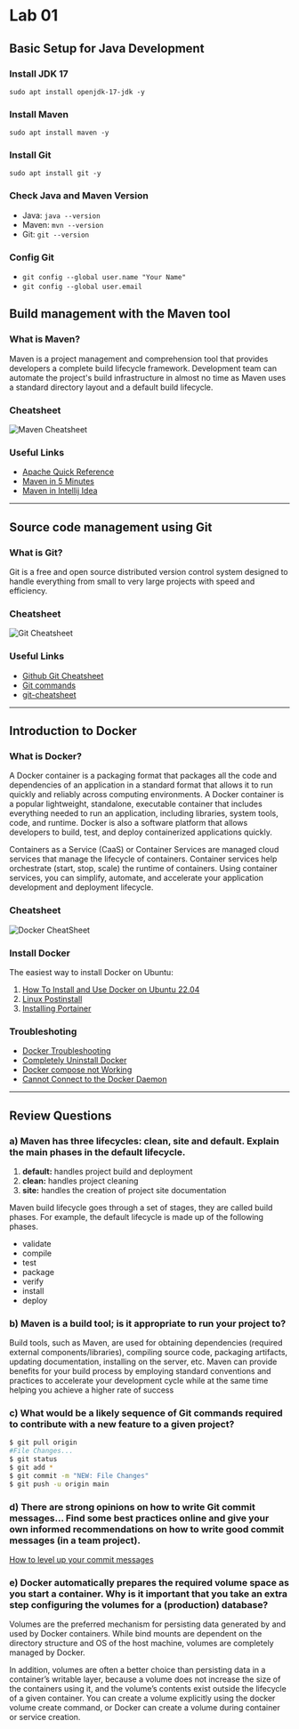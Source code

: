 # Lab 01

## Basic Setup for Java Development

### Install JDK 17
`sudo apt install openjdk-17-jdk -y`

### Install Maven
`sudo apt install maven -y`

### Install Git
`sudo apt install git -y`

### Check Java and Maven Version
- Java: `java --version`
- Maven: `mvn --version`
- Git: `git --version`

### Config Git
- `git config --global user.name "Your Name"`
- `git config --global user.email `

## Build management with the Maven tool
### What is Maven?

Maven is a project management and comprehension tool that provides developers a complete build lifecycle framework. Development team can automate the project's build infrastructure in almost no time as Maven uses a standard directory layout and a default build lifecycle.

### Cheatsheet

![Maven Cheatsheet](https://i1.wp.com/laurenthinoul.com/wp-content/uploads/2017/10/Maven-cheat-sheet-1.png)

### Useful Links
* [Apache Quick Reference](https://maven.apache.org/guides/MavenQuickReferenceCard.pdf)
* [Maven in 5 Minutes](https://maven.apache.org/guides/getting-started/maven-in-five-minutes.html)
* [Maven in Intellij Idea](https://www.jetbrains.com/help/idea/maven-support.html)

---

## Source code management using Git
### What is Git?

Git is a free and open source distributed version control system designed to handle everything from small to very large projects with speed and efficiency.

### Cheatsheet
![Git Cheatsheet](https://res.cloudinary.com/practicaldev/image/fetch/s--Zib71Fgv--/c_limit%2Cf_auto%2Cfl_progressive%2Cq_auto%2Cw_880/https://dev-to-uploads.s3.amazonaws.com/uploads/articles/n082uxea33j6zq3mca7u.png)

### Useful Links
* [Github Git Cheatsheet](https://education.github.com/git-cheat-sheet-education.pdf)
* [Git commands](https://git-scm.com/docs)
* [git-cheatsheet](http://git-cheatsheet.com/)

---

## Introduction to Docker

### What is Docker?



A Docker container is a packaging format that packages all the code and dependencies of an application in a standard format that allows it to run quickly and reliably across computing environments. A Docker container is a popular lightweight, standalone, executable container that includes everything needed to run an application, including libraries, system tools, code, and runtime. Docker is also a software platform that allows developers to build, test, and deploy containerized applications quickly.

Containers as a Service (CaaS) or Container Services are managed cloud services that manage the lifecycle of containers. Container services help orchestrate (start, stop, scale) the runtime of containers. Using container services, you can simplify, automate, and accelerate your application development and deployment lifecycle.

### Cheatsheet
![Docker CheatSheet](https://raw.githubusercontent.com/sangam14/dockercheatsheets/master/dockercheatsheet8.png)

### Install Docker
The easiest way to install Docker on Ubuntu: 
1. [How To Install and Use Docker on Ubuntu 22.04](https://www.digitalocean.com/community/tutorials/how-to-install-and-use-docker-on-ubuntu-22-04)
2. [Linux Postinstall](https://docs.docker.com/engine/install/linux-postinstall/)
3. [Installing Portainer](https://docs.portainer.io/start/install/server/docker/linux)

### Troubleshoting

* [Docker Troubleshooting](https://docs.docker.com/config/daemon/#troubleshoot-the-daemon)
* [Completely Uninstall Docker](https://askubuntu.com/questions/935569/how-to-completely-uninstall-docker)
* [Docker compose not Working](https://stackoverflow.com/questions/38775954/sudo-docker-compose-command-not-found#50243566)
* [Cannot Connect to the Docker Daemon](https://phoenixnap.com/kb/cannot-connect-to-the-docker-daemon-error)

---

## Review Questions

### a) Maven has three lifecycles: clean, site and default. Explain the main phases in the default lifecycle.
1. **default:** handles project build and deployment
2. **clean:** handles project cleaning
3. **site:** handles the creation of project site documentation

Maven build lifecycle goes through a set of stages, they are called build phases. For example, the default lifecycle is made up of the following phases.

* validate
* compile
* test
* package
* verify
* install
* deploy

### b) Maven is a build tool; is it appropriate to run your project to?

Build tools, such as Maven, are used for obtaining dependencies (required external components/libraries), compiling source code, packaging artifacts, updating documentation, installing on the server, etc. Maven can provide benefits for your build process by employing standard conventions and practices to accelerate your development cycle while at the same time helping you achieve a higher rate of success

### c) What would be a likely sequence of Git commands required to contribute with a new feature to a given project?
```bash
$ git pull origin
#File Changes...
$ git status 
$ git add * 
$ git commit -m "NEW: File Changes" 
$ git push -u origin main
```

### d) There are strong opinions on how to write Git commit messages... Find some best practices online and give your own informed recommendations on how to write good commit messages (in a team project).
[How to level up your commit messages](https://www.freecodecamp.org/news/how-to-write-better-git-commit-messages/)

### e) Docker automatically prepares the required volume space as you start a container. Why is it important that you take an extra step configuring the volumes for a (production) database?

Volumes are the preferred mechanism for persisting data generated by and used by Docker containers. While bind mounts are dependent on the directory structure and OS of the host machine, volumes are completely managed by Docker.

In addition, volumes are often a better choice than persisting data in a container’s writable layer, because a volume does not increase the size of the containers using it, and the volume’s contents exist outside the lifecycle of a given container. You can create a volume explicitly using the docker volume create command, or Docker can create a volume during container or service creation.